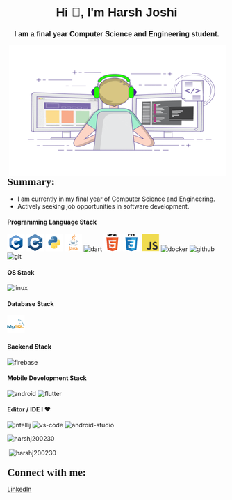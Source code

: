 <!-- Header Section -->
<h1 align="center"><font face="Arial">Hi 👋, I'm Harsh Joshi</font></h1>
<h3 align="center"><font face="Arial"> I am a final year Computer Science and Engineering student.</font></h3>

<!-- GIF -->
<img align="right" height="300" width="500" src="https://raw.githubusercontent.com/mikonoid/mikonoid/main/images/gifs/coder3.gif" />

<!-- Languages and Tools Section -->
<h3 align="left"><font size="+2" face="Verdana">Summary:</font></h3>

- I am currently in my final year of Computer Science and Engineering.
- Actively seeking job opportunities in software development.

#### Programming Language Stack
<p align="left">
  <img src="https://raw.githubusercontent.com/github/explore/80688e429a7d4ef2fca1e82350fe8e3517d3494d/topics/c/c.png" alt="c" title="c" width="40" height="40"/>
  <img src="https://raw.githubusercontent.com/github/explore/80688e429a7d4ef2fca1e82350fe8e3517d3494d/topics/cpp/cpp.png" alt="cpp" title="cpp" width="40" height="40"/>
  <img src="https://raw.githubusercontent.com/github/explore/80688e429a7d4ef2fca1e82350fe8e3517d3494d/topics/python/python.png" alt="python" title="python" width="40" height="40"/>
  <img src="https://raw.githubusercontent.com/github/explore/80688e429a7d4ef2fca1e82350fe8e3517d3494d/topics/java/java.png" alt="java" title="java" width="40" height="40"/>
  <img src="https://www.vectorlogo.zone/logos/dartlang/dartlang-icon.svg" alt="dart" title="dart" width="40" height="40"/>
  <img src="https://raw.githubusercontent.com/devicons/devicon/master/icons/html5/html5-original-wordmark.svg" alt="html" title="html" width="40" height="40"/>
  <img src="https://raw.githubusercontent.com/devicons/devicon/master/icons/css3/css3-original-wordmark.svg" alt="css" title="css" width="40" height="40"/>
  <img src="https://raw.githubusercontent.com/devicons/devicon/master/icons/javascript/javascript-original.svg" alt="javascript" title="javascript" width="40" height="40"/>
  <img src="https://www.vectorlogo.zone/logos/docker/docker-icon.svg" alt="docker" title="docker" width="40" height="40"/>
  <img src="https://www.vectorlogo.zone/logos/github/github-icon.svg" alt="github" title="github" width="40" height="40"/>
  <img src="https://www.vectorlogo.zone/logos/git-scm/git-scm-icon.svg" alt="git" title="git" width="40" height="40"/>
</p>

#### OS Stack
<p align="left">
  <img src="https://www.vectorlogo.zone/logos/linux/linux-icon.svg" alt="linux" title="linux" width="40" height="40"/>
</p>

#### Database Stack
<p align="left">
  <img src="https://raw.githubusercontent.com/devicons/devicon/master/icons/mysql/mysql-original-wordmark.svg" alt="mysql" title="mysql" width="40" height="40"/>
</p>

#### Backend Stack
<p align="left">
  <img src="https://www.vectorlogo.zone/logos/firebase/firebase-icon.svg" alt="firebase" title="firebase" width="40" height="40"/>
</p>

#### Mobile Development Stack
<p align="left">
  <img src="https://www.vectorlogo.zone/logos/android/android-icon.svg" alt="android" title="android" width="40" height="40"/>
  <img src="https://www.vectorlogo.zone/logos/flutterio/flutterio-icon.svg" alt="flutter" title="flutter" width="40" height="40"/>
</p>

#### Editor / IDE I ♥
<p align="left">
  <img src="https://cdn.worldvectorlogo.com/logos/intellij-idea-1.svg" alt="intellij" title="intellij" width="40" height="40"/>
  <img src="https://www.vectorlogo.zone/logos/visualstudio_code/visualstudio_code-icon.svg" alt="vs-code" title="vs-code" width="40" height="40"/>
  <img src="https://cdn.worldvectorlogo.com/logos/android-studio-1.svg" alt="android-studio" title="android-studio" width="40" height="40"/>
</p>

<!-- Profile Views Badge -->
<p align="left"> 
  <img src="https://komarev.com/ghpvc/?username=harshj200230&label=Profile%20views&color=0e75b6&style=flat" alt="harshj200230" /> 
</p>

<!-- GitHub Stats Card -->
<p>&nbsp;<img align="center" src="https://github-readme-stats.vercel.app/api?username=harshj200230&show_icons=true&locale=en" alt="harshj200230" /></p>

<!-- Contact Section -->
<h3 align="left"><font size="+2" face="Verdana">Connect with me:</font></h3>
<p align="left">
  <a href="https://www.linkedin.com/in/harsh-joshi-322761128/" target="_blank" rel="noreferrer">LinkedIn</a>
</p>
